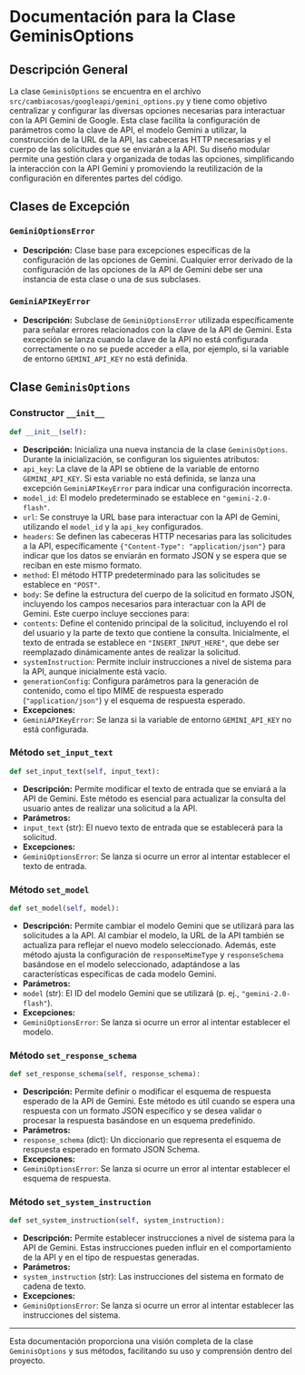 # Documentación para la Clase GeminisOptions
## Descripción General
La clase `GeminisOptions` se encuentra en el archivo `src/cambiacosas/googleapi/gemini_options.py` y tiene como objetivo centralizar y configurar las diversas opciones necesarias para interactuar con la API Gemini de Google. Esta clase facilita la configuración de parámetros como la clave de API, el modelo Gemini a utilizar, la construcción de la URL de la API, las cabeceras HTTP necesarias y el cuerpo de las solicitudes que se enviarán a la API.
Su diseño modular permite una gestión clara y organizada de todas las opciones, simplificando la interacción con la API Gemini y promoviendo la reutilización de la configuración en diferentes partes del código.
## Clases de Excepción
### `GeminiOptionsError`
- **Descripción:** Clase base para excepciones específicas de la configuración de las opciones de Gemini. Cualquier error derivado de la configuración de las opciones de la API de Gemini debe ser una instancia de esta clase o una de sus subclases.
### `GeminiAPIKeyError`
- **Descripción:** Subclase de `GeminiOptionsError` utilizada específicamente para señalar errores relacionados con la clave de la API de Gemini. Esta excepción se lanza cuando la clave de la API no está configurada correctamente o no se puede acceder a ella, por ejemplo, si la variable de entorno `GEMINI_API_KEY` no está definida.
## Clase `GeminisOptions`
### Constructor `__init__`
```python
def __init__(self):
```
- **Descripción:** Inicializa una nueva instancia de la clase `GeminisOptions`. Durante la inicialización, se configuran los siguientes atributos:
- `api_key`: La clave de la API se obtiene de la variable de entorno `GEMINI_API_KEY`. Si esta variable no está definida, se lanza una excepción `GeminiAPIKeyError` para indicar una configuración incorrecta.
- `model_id`: El modelo predeterminado se establece en `"gemini-2.0-flash"`.
- `url`: Se construye la URL base para interactuar con la API de Gemini, utilizando el `model_id` y la `api_key` configurados.
- `headers`: Se definen las cabeceras HTTP necesarias para las solicitudes a la API, específicamente `{"Content-Type": "application/json"}` para indicar que los datos se enviarán en formato JSON y se espera que se reciban en este mismo formato.
- `method`: El método HTTP predeterminado para las solicitudes se establece en `"POST"`.
- `body`: Se define la estructura del cuerpo de la solicitud en formato JSON, incluyendo los campos necesarios para interactuar con la API de Gemini. Este cuerpo incluye secciones para:
- `contents`: Define el contenido principal de la solicitud, incluyendo el rol del usuario y la parte de texto que contiene la consulta. Inicialmente, el texto de entrada se establece en `"INSERT_INPUT_HERE"`, que debe ser reemplazado dinámicamente antes de realizar la solicitud.
- `systemInstruction`: Permite incluir instrucciones a nivel de sistema para la API, aunque inicialmente está vacío.
- `generationConfig`: Configura parámetros para la generación de contenido, como el tipo MIME de respuesta esperado (`"application/json"`) y el esquema de respuesta esperado.
- **Excepciones:**
- `GeminiAPIKeyError`: Se lanza si la variable de entorno `GEMINI_API_KEY` no está configurada.
### Método `set_input_text`
```python
def set_input_text(self, input_text):
```
- **Descripción:** Permite modificar el texto de entrada que se enviará a la API de Gemini. Este método es esencial para actualizar la consulta del usuario antes de realizar una solicitud a la API.
- **Parámetros:**
- `input_text` (str): El nuevo texto de entrada que se establecerá para la solicitud.
- **Excepciones:**
- `GeminiOptionsError`: Se lanza si ocurre un error al intentar establecer el texto de entrada.
### Método `set_model`
```python
def set_model(self, model):
```
- **Descripción:** Permite cambiar el modelo Gemini que se utilizará para las solicitudes a la API. Al cambiar el modelo, la URL de la API también se actualiza para reflejar el nuevo modelo seleccionado. Además, este método ajusta la configuración de `responseMimeType` y `responseSchema` basándose en el modelo seleccionado, adaptándose a las características específicas de cada modelo Gemini.
- **Parámetros:**
- `model` (str): El ID del modelo Gemini que se utilizará (p. ej., `"gemini-2.0-flash"`).
- **Excepciones:**
- `GeminiOptionsError`: Se lanza si ocurre un error al intentar establecer el modelo.
### Método `set_response_schema`
```python
def set_response_schema(self, response_schema):
```
- **Descripción:** Permite definir o modificar el esquema de respuesta esperado de la API de Gemini. Este método es útil cuando se espera una respuesta con un formato JSON específico y se desea validar o procesar la respuesta basándose en un esquema predefinido.
- **Parámetros:**
- `response_schema` (dict): Un diccionario que representa el esquema de respuesta esperado en formato JSON Schema.
- **Excepciones:**
- `GeminiOptionsError`: Se lanza si ocurre un error al intentar establecer el esquema de respuesta.
### Método `set_system_instruction`
```python
def set_system_instruction(self, system_instruction):
```
- **Descripción:** Permite establecer instrucciones a nivel de sistema para la API de Gemini. Estas instrucciones pueden influir en el comportamiento de la API y en el tipo de respuestas generadas.
- **Parámetros:**
- `system_instruction` (str): Las instrucciones del sistema en formato de cadena de texto.
- **Excepciones:**
- `GeminiOptionsError`: Se lanza si ocurre un error al intentar establecer las instrucciones del sistema.
---
Esta documentación proporciona una visión completa de la clase `GeminisOptions` y sus métodos, facilitando su uso y comprensión dentro del proyecto.
